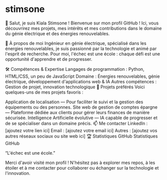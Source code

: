 # stimsone
👋 Salut, je suis Kiala Stimsone !
Bienvenue sur mon profil GitHub ! Ici, vous découvrirez mes projets, mes intérêts et mes contributions dans le domaine du génie électrique et des énergies renouvelables.

🚀 À propos de moi
Ingénieur en génie électrique, spécialisé dans les énergies renouvelables, je suis passionné par la technologie et animé par l'esprit de recherche. Pour moi, l'échec est une école : chaque défi est une opportunité d'apprendre et de progresser.

🛠️ Compétences & Expertise
Langages de programmation : Python, HTML/CSS, un peu de JavaScript
Domaine : Énergies renouvelables, génie électrique, développement d'applications web & IA
Autres compétences : Gestion de projet, innovation technologique
🌟 Projets préférés
Voici quelques-uns de mes projets favoris :

Application de localisation — Pour faciliter le suivi et la gestion des équipements ou des personnes.
Site web de gestion de comptes épargne — Plateforme dédiée aux clients pour gérer leurs finances de manière sécurisée.
Intelligence Artificielle évolutive — IA capable de progresser et de se spécialiser dans un domaine précis.
📫 Me contacter
LinkedIn : [ajoutez votre lien ici]
Email : [ajoutez votre email ici]
Autres : [ajoutez vos autres réseaux sociaux ou site web ici]
🏆 Statistiques GitHub
Statistiques GitHub

“L'échec est une école.”

Merci d'avoir visité mon profil ! N'hésitez pas à explorer mes repos, à les étoiler et à me contacter pour collaborer ou échanger sur la technologie et l'innovation.
